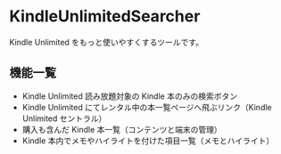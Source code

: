 # KindleUnlimitedSearcher

Kindle Unlimited をもっと使いやすくするツールです。

## 機能一覧
* Kindle Unlimited 読み放題対象の Kindle 本のみの検索ボタン
* Kindle Unlimited にてレンタル中の本一覧ページへ飛ぶリンク（Kindle Unlimited セントラル）
* 購入も含んだ Kindle 本一覧（コンテンツと端末の管理）
* Kindle 本内でメモやハイライトを付けた項目一覧（メモとハイライト）

